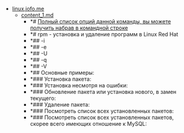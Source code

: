 - <a href = "E:\Node_projects\Node_Way\NBase\_Md\_Index\_Git\contaners\Learn_this\_in_stash\_stash_2\Rpm\linux.jofo.me\cat.linux.jofo.me\dir.linux.jofo.me.md">linux.jofo.me</a>
    - <a href = "E:\Node_projects\Node_Way\NBase\_Md\_Index\_Git\contaners\Learn_this\_in_stash\_stash_2\Rpm\linux.jofo.me\content_1.md">content_1.md</a>
        - *# <a href="https://linux.jofo.me/223645.html?fclk=54&jsoid=0" target="_blank">Полный список опций данной команды, вы можете получить набрав в командной строке</a>
        - *# rpm - установка и удаление программ в Linux Red Hat
        - *## -i
        - *## -e
        - *## -U
        - *## -q
        - *## -V
        - *## Основные примеры:
        - *### Установка пакета:
        - *### Установка несмотря на ошибки:
        - *### Обновление пакета или установка нового, в замен текущего:
        - *### Удаление пакета:
        - *### Посмотреть список всех установленных пакетов:
        - *### Посмотреть список всех установленных пакетов, скорее всего имеющих отношение к MySQL:
